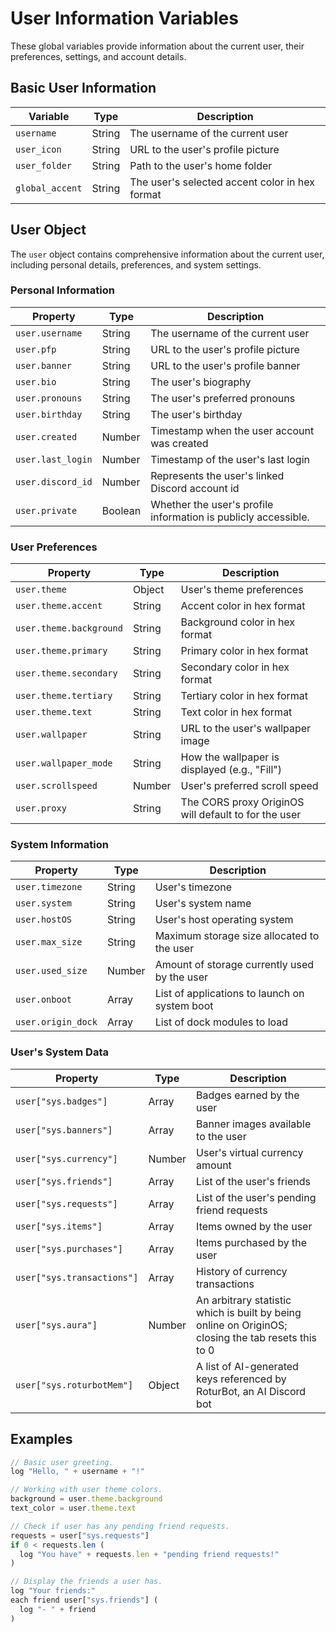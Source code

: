 # User Information Variables

These global variables provide information about the current user, their preferences, settings, and account details.

## Basic User Information

| Variable | Type | Description |
| --- | --- | --- |
| `username` | String | The username of the current user |
| `user_icon` | String | URL to the user's profile picture |
| `user_folder` | String | Path to the user's home folder |
| `global_accent` | String | The user's selected accent color in hex format |

## User Object

The `user` object contains comprehensive information about the current user, including personal details, preferences, and system settings.

### Personal Information

| Property | Type | Description |
| --- | --- | --- |
| `user.username` | String | The username of the current user |
| `user.pfp` | String | URL to the user's profile picture |
| `user.banner` | String | URL to the user's profile banner |
| `user.bio` | String | The user's biography |
| `user.pronouns` | String | The user's preferred pronouns |
| `user.birthday` | String | The user's birthday |
| `user.created` | Number | Timestamp when the user account was created |
| `user.last_login` | Number | Timestamp of the user's last login |
| `user.discord_id` | Number | Represents the user's linked Discord account id |
| `user.private` | Boolean | Whether the user's profile information is publicly accessible. |

### User Preferences

| Property | Type | Description |
| --- | --- | --- |
| `user.theme` | Object | User's theme preferences |
| `user.theme.accent` | String | Accent color in hex format |
| `user.theme.background` | String | Background color in hex format |
| `user.theme.primary` | String | Primary color in hex format |
| `user.theme.secondary` | String | Secondary color in hex format |
| `user.theme.tertiary` | String | Tertiary color in hex format |
| `user.theme.text` | String | Text color in hex format |
| `user.wallpaper` | String | URL to the user's wallpaper image |
| `user.wallpaper_mode` | String | How the wallpaper is displayed (e.g., "Fill") |
| `user.scrollspeed` | Number | User's preferred scroll speed |
| `user.proxy` | String | The CORS proxy OriginOS will default to for the user |

### System Information

| Property | Type | Description |
| --- | --- | --- |
| `user.timezone` | String | User's timezone |
| `user.system` | String | User's system name |
| `user.hostOS` | String | User's host operating system |
| `user.max_size` | String | Maximum storage size allocated to the user |
| `user.used_size` | Number | Amount of storage currently used by the user |
| `user.onboot` | Array | List of applications to launch on system boot |
| `user.origin_dock` | Array | List of dock modules to load |

### User's System Data

| Property | Type | Description |
| --- | --- | --- |
| `user["sys.badges"]` | Array | Badges earned by the user |
| `user["sys.banners"]` | Array | Banner images available to the user |
| `user["sys.currency"]` | Number | User's virtual currency amount |
| `user["sys.friends"]` | Array | List of the user's friends |
| `user["sys.requests"]` | Array | List of the user's pending friend requests |
| `user["sys.items"]` | Array | Items owned by the user |
| `user["sys.purchases"]` | Array | Items purchased by the user |
| `user["sys.transactions"]` | Array | History of currency transactions |
| `user["sys.aura"]` | Number | An arbitrary statistic which is built by being online on OriginOS; closing the tab resets this to 0 |
| `user["sys.roturbotMem"]` | Object | A list of AI-generated keys referenced by RoturBot, an AI Discord bot |

## Examples

```javascript
// Basic user greeting.
log "Hello, " + username + "!"

// Working with user theme colors.
background = user.theme.background
text_color = user.theme.text

// Check if user has any pending friend requests.
requests = user["sys.requests"]
if 0 < requests.len (
  log "You have" + requests.len + "pending friend requests!"
)

// Display the friends a user has.
log "Your friends:"
each friend user["sys.friends"] (
  log "- " + friend
)
```